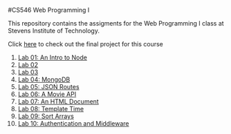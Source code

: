 #CS546 Web Programming I

This repository contains the assigments for the Web Programming I class at Stevens Institute of Technology.

Click [here](https://github.com/khatri7/cs546-group36-final-project) to check out the final project for this course

1. [Lab 01: An Intro to Node](./Labs/Lab%2001/)
2. [Lab 02](./Labs/Lab%2002/)
3. [Lab 03](./Labs/Lab%2003/)
4. [Lab 04: MongoDB](./Labs/Lab%2004/)
5. [Lab 05: JSON Routes](./Labs/Lab%2005/)
6. [Lab 06: A Movie API](./Labs/Lab%2006/)
7. [Lab 07: An HTML Document](./Labs/Lab%2007/)
8. [Lab 08: Template Time](./Labs/Lab%2008/)
9. [Lab 09: Sort Arrays](./Labs/Lab%2009/)
10. [Lab 10: Authentication and Middleware](./Labs/Lab%2010/)
